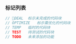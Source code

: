 ### 标记列表
```js
// DEAL  标示未完成的代码块
// OPTIMIZE   标示需优化的代码块
// TEMP   临时的代码块
// TEST   待测试的代码块
// TODO   未来添加的功能
```